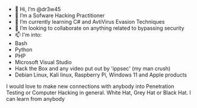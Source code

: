 - 👋 Hi, I’m @dr3w45
- 👀 I’m a Sofware Hacking Practitioner
- 🌱 I’m currently learning C# and AvtiVirus Evasion Techniques
- 💞️ I’m looking to collaborate on anything related to bypassing security
- 📫 I'm into:
-   Bash
-   Python
-   PHP
-   Microsoft Visual Studio
-   Hack the Box and any video put out by 'ippsec' (my man crush)
-   Debian Linux, Kali linux, Raspberry Pi, Windows 11 and Apple products

I would love to make new connections with anybody into Penetration Testing or Computer Hacking in general.  White Hat, Grey Hat or Black Hat.  I can learn from anybody

<!---
dr3w45/dr3w45 is a ✨ special ✨ repository because its `README.md` (this file) appears on your GitHub profile.
You can click the Preview link to take a look at your changes.
--->
